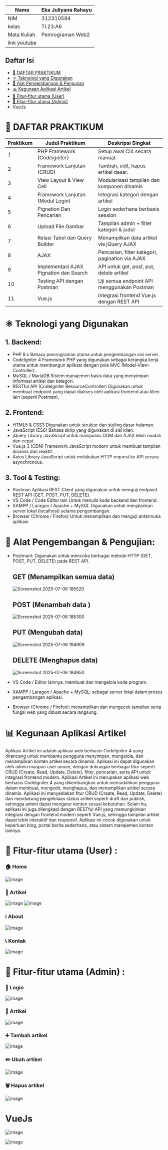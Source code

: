 |Nama  | Eka Juliyana Rahayu |
| -----| ------------------ |
|NIM   | 312310594 |
|kelas | TI.23.A6 |
| Mata Kuliah | Pemrograman Web2 |
| link youtube |           |

## Daftar Isi
- [📄 DAFTAR PRAKTIKUM](#daftar-praktikum)
- [⚛️ Teknologi yang Digunakan](#teknologi-yang-digunakan)
- [🚀 Alat Pengembangan & Pengujian](#alat-pengembangan--pengujian)
- [📊 Kegunaan Aplikasi Artikel](#kegunaan-aplikasi-artikel)
- [🔧 Fitur-fitur utama (User)](#fitur-fitur-utama-user)
- [🔧 Fitur-fitur utama (Admin)](#fitur-fitur-utama-admin)
- [VueJs](#vuejs)




#  📄 DAFTAR PRAKTIKUM
| Praktikum | Judul Praktikum                          | Deskripsi Singkat                          |
|----|------------------------------------------|--------------------------------------------|
| 1  | PHP Framework (Codeigniter)                  | Setup awal CI4 secara manual.              |
| 2  | Framework Lanjutan (CRUD)   | Tambah, edit, hapus artikel dasar.         |
| 3  | View Layout & View Cell                  | Modularisasi tampilan dan komponen dinamis |
| 4  | Framework Lanjutan (Modul Login)              | Integrasi kategori dengan artikel          |
| 5  | Pignation Dan Pencarian                        | Login sederhana berbasis session           |
| 6  | Upload File Gambar          | Tampilan admin + filter kategori & judul   |
| 7  | Relasi Tabel dan Query Builder                        | Menampilkan data artikel via jQuery AJAX   |
| 8  | AJAX                          | Pencarian, filter kategori, pagination via AJAX |
| 9  | Implementasi AJAX Pignation dan Search                         | API untuk get, post, put, delete artikel   |
| 10 | Testing API dengan Postman               | Uji semua endpoint API menggunakan Postman |
| 11 | Vue.js            | Integrasi frontend Vue.js dengan REST API  |

# ⚛️ Teknologi yang Digunakan
## 1. Backend:
   - PHP 8.x
     Bahasa pemrograman utama untuk pengembangan sisi server.
   - CodeIgniter 4
     Framework PHP yang digunakan sebagai kerangka kerja utama untuk membangun aplikasi dengan pola MVC (Model-View-Controller).
   - MySQL / MariaDB
     Sistem manajemen basis data yang menyimpan informasi artikel dan kategori.
   - RESTful API (CodeIgniter ResourceController)
     Digunakan untuk membuat endpoint yang dapat diakses oleh aplikasi frontend atau klien lain (seperti Postman).
## 2. Frontend:
   - HTML5 & CSS3
     Digunakan untuk struktur dan styling dasar halaman.
   - JavaScript (ES6)
     Bahasa skrip yang digunakan di sisi klien.
   - jQuery
     Library JavaScript untuk manipulasi DOM dan AJAX lebih mudah dan cepat.
   - Vue.js 3 (CDN)
     Framework JavaScript modern untuk membuat tampilan dinamis dan reaktif.
   - Axios
     Library JavaScript untuk melakukan HTTP request ke API secara asynchronous.
## 3. Tool & Testing:
   - Postman
     Aplikasi REST Client yang digunakan untuk menguji endpoint REST API (GET, POST, PUT, DELETE).
   - VS Code / Code Editor lain
     Untuk menulis kode backend dan frontend.
   - XAMPP / Laragon / Apache + MySQL
     Digunakan untuk menjalankan server lokal (localhost) selama pengembangan.
   - Browser (Chrome / Firefox)
     Untuk menampilkan dan menguji antarmuka aplikasi.

# 🚀 Alat Pengembangan & Pengujian:

* Postmant: Digunakan untuk mencoba berbagai metode HTTP (GET, POST, PUT, DELETE) pada REST API.

  ## GET (Menampilkan semua data)
  ![Screenshot 2025-07-06 185520](https://github.com/user-attachments/assets/07917073-5d80-45f0-885f-c4006d64b623)

  ## POST (Menambah data )
  ![Screenshot 2025-07-06 185300](https://github.com/user-attachments/assets/ee9e52ba-6825-4a18-9064-46c7639bfa56)

  ## PUT (Mengubah data)
  ![Screenshot 2025-07-06 194909](https://github.com/user-attachments/assets/55855d14-7da2-45d7-b467-7eca9751f884)

  ## DELETE (Menghapus data)
  ![Screenshot 2025-07-06 184950](https://github.com/user-attachments/assets/df2c6fc1-58af-4cc1-b5c1-c2de5e74c2cf)

* VS Code / Editor lainnya: membuat dan mengelola kode program.
* XAMPP / Laragon / Apache + MySQL: sebagai server lokal dalam proses pengembangan aplikasi.
* Browser (Chrome / Firefox): menampilkan dan mengecek tampilan serta fungsi web yang dibuat secara langsung.



# 📊 Kegunaan Aplikasi Artikel
  Aplikasi Artikel ini adalah aplikasi web berbasis CodeIgniter 4 yang dirancang untuk membantu pengguna menyimpan, mengelola, dan menampilkan konten artikel secara dinamis. Aplikasi ini dapat digunakan oleh admin maupun user umum, dengan dukungan berbagai fitur seperti CRUD (Create, Read, Update, Delete), filter, pencarian, serta API untuk integrasi frontend modern.
Aplikasi Artikel ini merupakan aplikasi web berbasis CodeIgniter 4 yang dikembangkan untuk memudahkan pengguna dalam membuat, mengedit, menghapus, dan menampilkan artikel secara dinamis. Aplikasi ini menyediakan fitur CRUD (Create, Read, Update, Delete) dan mendukung pengelolaan status artikel seperti draft dan publish, sehingga admin dapat mengatur konten sesuai kebutuhan.
  Selain itu, aplikasi ini juga dilengkapi dengan RESTful API yang memungkinkan integrasi dengan frontend modern seperti Vue.js, sehingga tampilan artikel dapat lebih interaktif dan responsif. Aplikasi ini cocok digunakan untuk keperluan blog, portal berita sederhana, atau sistem manajemen konten lainnya.


# 🔧 Fitur-fitur utama (User) :

### 🏠 Home
![image](https://github.com/user-attachments/assets/afebcabc-c04f-415b-8945-8af329aaaf31)

### 📰 Artikel
![image](https://github.com/user-attachments/assets/bc99bcb5-05e6-4f6a-9931-a1d595aca517)
![image](https://github.com/user-attachments/assets/26895b17-4248-41b6-a11a-699fa40b6dab)

### ℹ️ About
![image](https://github.com/user-attachments/assets/944e602c-818a-4dcd-9d92-06899e7b4fbb)

### 📞 Kontak
![image](https://github.com/user-attachments/assets/b3553e26-911a-4c77-b41a-f6fc7f8ed50c)

# 🔧 Fitur-fitur utama (Admin) :

### 🔐 Login
![image](https://github.com/user-attachments/assets/bd97867b-e6d8-4543-a3ff-d97275887420)

### 📝 Artikel
![image](https://github.com/user-attachments/assets/d35db740-863b-4fc2-b53b-6585fd42d5ec)

### ➕ Tambah artikel
![image](https://github.com/user-attachments/assets/8b757c96-9e7b-4149-9e6b-33f0dfc87b18)

### ✏️ Ubah artikel
![image](https://github.com/user-attachments/assets/3d1c538b-57e1-4cd6-882e-70b74abc285c)

### 🗑️ Hapus artikel
![image](https://github.com/user-attachments/assets/e7bdbde7-5353-4d2e-999b-ac52565a0b06)

# VueJs
![image](https://github.com/user-attachments/assets/05a77ab8-13cc-4606-8f13-db5428dc6c95)

![image](https://github.com/user-attachments/assets/38bd8bef-f97d-442c-bb6b-330347e64401)









